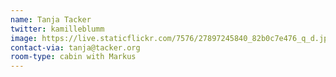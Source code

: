 ```yaml
---
name: Tanja Tacker
twitter: kamilleblumm
image: https://live.staticflickr.com/7576/27897245840_82b0c7e476_q_d.jpg
contact-via: tanja@tacker.org
room-type: cabin with Markus
---
```

